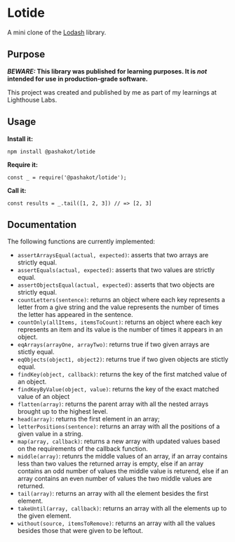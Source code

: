 # Lotide

A mini clone of the [Lodash](https://lodash.com) library.

## Purpose

**_BEWARE:_ This library was published for learning purposes. It is _not_ intended for use in production-grade software.**

This project was created and published by me as part of my learnings at Lighthouse Labs. 

## Usage

**Install it:**

`npm install @pashakot/lotide`

**Require it:**

`const _ = require('@pashakot/lotide');`

**Call it:**

`const results = _.tail([1, 2, 3]) // => [2, 3]`

## Documentation

The following functions are currently implemented:

* `assertArraysEqual(actual, expected)`: asserts that two arrays are strictly equal.
* `assertEquals(actual, expected)`: asserts that two values are strictly equal.
* `assertObjectsEqual(actual, expected)`: asserts that two objects are strictly equal.
* `countLetters(sentence)`: returns an object where each key represents a letter from a give string and the value represents the number of times the letter has appeared in the sentence.
* `countOnly(allItems, itemsToCount)`: returns an object where each key represents an item and its value is the number of times it appears in an object.
* `eqArrays(arrayOne, arrayTwo)`: returns true if two given arrays are stictly equal.
* `eqObjects(object1, object2)`: returns true if two given objects are stictly equal.
* `findKey(object, callback)`: returns the key of the first matched value of an object.
* `findKeyByValue(object, value)`: returns the key of the exact matched value of an object
* `flatten(array)`: returns the parent array with all the nested arrays brought up to the highest level.
* `head(array)`: returns the first element in an array;
* `letterPositions(sentence)`: returns an array with all the positions of a given value in a string.
* `map(array, callback)`: returns a new array with updated values based on the requirements of the callback function.
* `middle(array)`: retunrs the middle values of an array, if an array contains less than two values the returned array is empty, else if an array contains an odd number of values the    middle value is returend, else if an array contains an even number of values the two middle values are returned.
* `tail(array)`: returns an array with all the element besides the first element.
* `takeUntil(array, callback)`: returns an array with all the elements up to the given element.
* `without(source, itemsToRemove)`: returns an array with all the values besides those that were given to be leftout.
